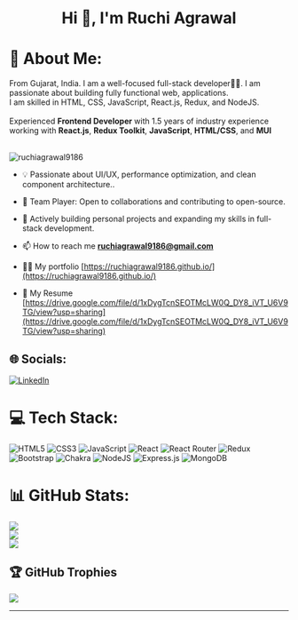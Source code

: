 <h1 align="center">Hi 👋, I'm Ruchi Agrawal</h1>

# 💫 About Me:
From Gujarat, India. I am a well-focused full-stack developer👨‍💻. I am passionate about building fully functional web, applications.<br>I am skilled in HTML, CSS, JavaScript, React.js, Redux, and NodeJS.<br><br>Experienced **Frontend Developer** with 1.5 years of industry experience working with **React.js**, **Redux Toolkit**, **JavaScript**, **HTML/CSS**, and **MUI**<br><br>

<p align="left"> <img src="https://komarev.com/ghpvc/?username=ruchiagrawal9186&label=Profile%20views&color=0e75b6&style=flat" alt="ruchiagrawal9186" /> </p>

- 💡 Passionate about UI/UX, performance optimization, and clean component architecture..
- 🤝 Team Player: Open to collaborations and contributing to open-source.
- 🚀 Actively building personal projects and expanding my skills in full-stack development.

- 📫 How to reach me **ruchiagrawal9186@gmail.com**

-  👨‍💻 My portfolio [https://ruchiagrawal9186.github.io/](https://ruchiagrawal9186.github.io/)

- 📄 My Resume [https://drive.google.com/file/d/1xDygTcnSEOTMcLW0Q_DY8_iVT_U6V9TG/view?usp=sharing](https://drive.google.com/file/d/1xDygTcnSEOTMcLW0Q_DY8_iVT_U6V9TG/view?usp=sharing)

## 🌐 Socials:
[![LinkedIn](https://img.shields.io/badge/LinkedIn-%230077B5.svg?logo=linkedin&logoColor=white)](https://linkedin.com/in/ruchi-agrawal-6a2585214)

# 💻 Tech Stack:
![HTML5](https://img.shields.io/badge/html5-%23E34F26.svg?style=for-the-badge&logo=html5&logoColor=white) ![CSS3](https://img.shields.io/badge/css3-%231572B6.svg?style=for-the-badge&logo=css3&logoColor=white) ![JavaScript](https://img.shields.io/badge/javascript-%23323330.svg?style=for-the-badge&logo=javascript&logoColor=%23F7DF1E) ![React](https://img.shields.io/badge/react-%2320232a.svg?style=for-the-badge&logo=react&logoColor=%2361DAFB) ![React Router](https://img.shields.io/badge/React_Router-CA4245?style=for-the-badge&logo=react-router&logoColor=white) ![Redux](https://img.shields.io/badge/redux-%23593d88.svg?style=for-the-badge&logo=redux&logoColor=white) ![Bootstrap](https://img.shields.io/badge/bootstrap-%23563D7C.svg?style=for-the-badge&logo=bootstrap&logoColor=white) ![Chakra](https://img.shields.io/badge/chakra-%234ED1C5.svg?style=for-the-badge&logo=chakraui&logoColor=white) ![NodeJS](https://img.shields.io/badge/node.js-6DA55F?style=for-the-badge&logo=node.js&logoColor=white) ![Express.js](https://img.shields.io/badge/express.js-%23404d59.svg?style=for-the-badge&logo=express&logoColor=%2361DAFB) ![MongoDB](https://img.shields.io/badge/MongoDB-%234ea94b.svg?style=for-the-badge&logo=mongodb&logoColor=white)

# 📊 GitHub Stats:
![](https://github-readme-stats.vercel.app/api?username=RuchiAgrawal9186&theme=radical&hide_border=false&include_all_commits=true&count_private=true)<br/>
![](https://github-readme-streak-stats.herokuapp.com/?user=RuchiAgrawal9186&theme=radical&hide_border=false)<br/>
![](https://github-readme-stats.vercel.app/api/top-langs/?username=RuchiAgrawal9186&theme=radical&hide_border=false&include_all_commits=true&count_private=true&layout=compact)

## 🏆 GitHub Trophies
![](https://github-profile-trophy.vercel.app/?username=RuchiAgrawal9186&theme=radical&no-frame=false&no-bg=false&margin-w=4)

---
<!-- [![](https://visitcount.itsvg.in/api?id=RuchiAgrawal9186&icon=0&color=0)](https://visitcount.itsvg.in) -->

<!-- Proudly created with GPRM ( https://gprm.itsvg.in ) -->
